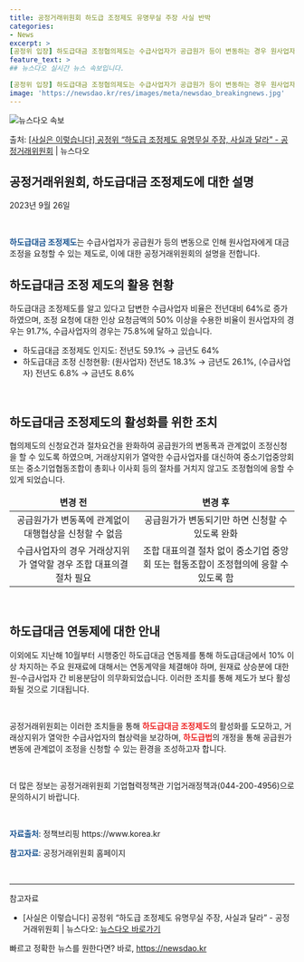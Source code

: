 ```yaml
---
title: 공정거래위원회 하도급 조정제도 유명무실 주장 사실 반박
categories:
- News
excerpt: >
[공정위 입장] 하도급대금 조정협의제도는 수급사업자가 공급원가 등이 변동하는 경우 원사업자에게 하도급대금 조…
feature_text: >
## 뉴스다오 실시간 뉴스 속보입니다.

[공정위 입장] 하도급대금 조정협의제도는 수급사업자가 공급원가 등이 변동하는 경우 원사업자에게 하도급대금 조…
image: 'https://newsdao.kr/res/images/meta/newsdao_breakingnews.jpg'
---
```


![뉴스다오 속보](https://newsdao.kr/res/images/meta/newsdao_breakingnews.jpg)

<p>출처: <a href="https://newsdao.kr/2955" rel="dofollow">[사실은 이렇습니다] 공정위 “하도급 조정제도 유명무실 주장, 사실과 달라” - 공정거래위원회</a> | 뉴스다오</p>

<h2 data-ke-size="size32">공정거래위원회, 하도급대금 조정제도에 대한 설명</h2>
<p data-ke-size="size16">2023년 9월 26일</p>
<p data-ke-size="size16">&nbsp;</p>
<p data-ke-size="size16"><b><span style="color: #1a5490;">하도급대금 조정제도</span></b>는 수급사업자가 공급원가 등의 변동으로 인해 원사업자에게 대금 조정을 요청할 수 있는 제도로, 이에 대한 공정거래위원회의 설명을 전합니다.</p>

<h2 data-ke-size="size26">하도급대금 조정 제도의 활용 현황</h2>
<p data-ke-size="size16">하도급대금 조정제도를 알고 있다고 답변한 수급사업자 비율은 전년대비 64%로 증가하였으며, 조정 요청에 대한 인상 요청금액의 50% 이상을 수용한 비율이 원사업자의 경우는 91.7%, 수급사업자의 경우는 75.8%에 달하고 있습니다.</p>
<ul>
<li>하도급대금 조정제도 인지도: 전년도 59.1% → 금년도 64%</li>
<li>하도급대금 조정 신청현황: (원사업자) 전년도 18.3% → 금년도 26.1%, (수급사업자) 전년도 6.8% → 금년도 8.6%</li>
</ul>
<p>&nbsp;</p>

<h2 data-ke-size="size26">하도급대금 조정제도의 활성화를 위한 조치</h2>
<p data-ke-size="size16">협의제도의 신청요건과 절차요건을 완화하여 공급원가의 변동폭과 관계없이 조정신청을 할 수 있도록 하였으며, 거래상지위가 열악한 수급사업자를 대신하여 중소기업중앙회 또는 중소기업협동조합이 총회나 이사회 등의 절차를 거치지 않고도 조정협의에 응할 수 있게 되었습니다.</p>
<table>
<thead>
<tr>
<td style="text-align: center; height: 17px;"><b>변경 전</b></td>
<td style="text-align: center; height: 17px;"><b>변경 후</b></td>
</tr>
</thead>
<tbody>
<tr>
<td style="text-align: center; height: 17px;">공급원가가 변동폭에 관계없이 대행협상을 신청할 수 없음</td>
<td style="text-align: center; height: 17px;">공급원가가 변동되기만 하면 신청할 수 있도록 완화</td>
</tr>
<tr>
<td style="text-align: center; height: 17px;">수급사업자의 경우 거래상지위가 열악할 경우 조합 대표의결 절차 필요</td>
<td style="text-align: center; height: 17px;">조합 대표의결 절차 없이 중소기업 중앙회 또는 협동조합이 조정협의에 응할 수 있도록 함</td>
</tr>
</tbody>
</table>
<p>&nbsp;</p>

<h2 data-ke-size="size26">하도급대금 연동제에 대한 안내</h2>
<p data-ke-size="size16">이외에도 지난해 10월부터 시행중인 하도급대금 연동제를 통해 하도급대금에서 10% 이상 차지하는 주요 원재료에 대해서는 연동계약을 체결해야 하며, 원재료 상승분에 대한 원-수급사업자 간 비용분담이 의무화되었습니다. 이러한 조치를 통해 제도가 보다 활성화될 것으로 기대됩니다.</p>
<p>&nbsp;</p>
<p data-ke-size="size16">공정거래위원회는 이러한 조치들을 통해 <b><span style="color: #ee2323;">하도급대금 조정제도</span></b>의 활성화를 도모하고, 거래상지위가 열악한 수급사업자의 협상력을 보강하며, <b><span style="color: #ee2323;">하도급법</span></b>의 개정을 통해 공급원가 변동에 관계없이 조정을 신청할 수 있는 환경을 조성하고자 합니다.</p>
<p>&nbsp;</p>
<p data-ke-size="size16">더 많은 정보는 공정거래위원회 기업협력정책관 기업거래정책과(044-200-4956)으로 문의하시기 바랍니다.</p>
<p>&nbsp;</p>
<p data-ke-size="size16"><b><span style="color: #1a5490;">자료출처</span></b>: 정책브리핑 https://www.korea.kr</p>
<p data-ke-size="size16"><b><span style="color: #1a5490;">참고자료</span></b>: 공정거래위원회 홈페이지</p>
<p>&nbsp;</p>
<hr>

참고자료
- [사실은 이렇습니다] 공정위 “하도급 조정제도 유명무실 주장, 사실과 달라” - 공정거래위원회 | 뉴스다오: [뉴스다오 바로가기](https://newsdao.kr/2955) 

빠르고 정확한 뉴스를 원한다면? 바로, <a href="https://newsdao.kr" rel="dofollow">https://newsdao.kr</a>


    
